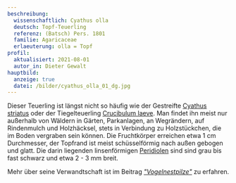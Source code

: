```yaml
---
beschreibung:
  wissenschaftlich: Cyathus olla
  deutsch: Topf-Teuerling
  referenz: (Batsch) Pers. 1801
  familie: Agaricaceae
  erlaeuterung: olla = Topf
profil:
  aktualisiert: 2021-08-01
  autor_in: Dieter Gewalt
hauptbild:
  anzeige: true
  datei: /bilder/cyathus_olla_01_dg.jpg
---
```

Dieser Teuerling ist längst nicht so häufig wie der Gestreifte [Cyathus striatus](/pilze/cyathus-striatus-gestreifter-teuerling) oder der Tiegelteuerling [Crucibulum laeve](/pilze/crucibulum-laeve-tiegelteuerling). Man findet ihn meist nur außerhalb von Wäldern in Gärten, Parkanlagen, an Wegrändern, auf Rindenmulch und Holzhäcksel, stets in Verbindung zu Holzstückchen, die im Boden vergraben sein können. Die Fruchtkörper erreichen etwa 1 cm Durchmesser, der Topfrand ist meist schüsselförmig nach außen gebogen und glatt. Die darin liegenden linsenförmigen [Peridiolen](Peridiole "Glossar") sind sind grau bis fast schwarz und etwa 2 - 3 mm breit.

Mehr über seine Verwandtschaft ist im Beitrag *["Vogelnestpilze"](/verwandt/vogelnestpilze)* zu erfahren.
